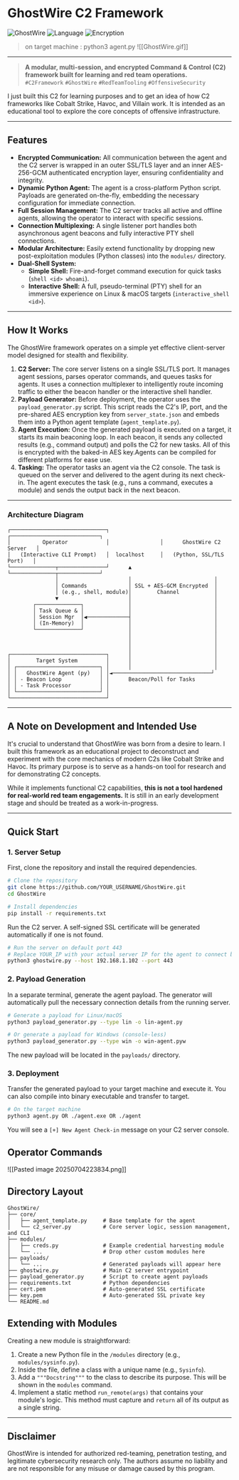 # GhostWire C2 Framework

![GhostWire](https://img.shields.io/badge/GhostWire-C2-blueviolet) ![Language](https://img.shields.io/badge/Language-Python-blue) ![Encryption](https://img.shields.io/badge/Encryption-AES--256--GCM-red)

> on target machine : python3 agent.py 
![[GhostWire.gif]]

---
> **A modular, multi-session, and encrypted Command & Control (C2) framework built for learning and red team operations.**  
> `#C2Framework` `#GhostWire` `#RedTeamTooling` `#OffensiveSecurity`

I just built this C2 for learning purposes and to get an idea of how C2 frameworks like Cobalt Strike, Havoc, and Villain work. It is intended as an educational tool to explore the core concepts of offensive infrastructure.

---

## Features

-   **Encrypted Communication:** All communication between the agent and the C2 server is wrapped in an outer SSL/TLS layer and an inner AES-256-GCM authenticated encryption layer, ensuring confidentiality and integrity.
-   **Dynamic Python Agent:** The agent is a cross-platform Python script. Payloads are generated on-the-fly, embedding the necessary configuration for immediate connection.
-   **Full Session Management:** The C2 server tracks all active and offline agents, allowing the operator to interact with specific sessions.
-   **Connection Multiplexing:** A single listener port handles both asynchronous agent beacons and fully interactive PTY shell connections.
-   **Modular Architecture:** Easily extend functionality by dropping new post-exploitation modules (Python classes) into the `modules/` directory.
-   **Dual-Shell System:**
    -   **Simple Shell:** Fire-and-forget command execution for quick tasks (`shell <id> whoami`).
    -   **Interactive Shell:** A full, pseudo-terminal (PTY) shell for an immersive experience on Linux & macOS targets (`interactive_shell <id>`).

---
## How It Works

The GhostWire framework operates on a simple yet effective client-server model designed for stealth and flexibility.

1.  **C2 Server:** The core server listens on a single SSL/TLS port. It manages agent sessions, parses operator commands, and queues tasks for agents. It uses a connection multiplexer to intelligently route incoming traffic to either the beacon handler or the interactive shell handler.
2.  **Payload Generator:** Before deployment, the operator uses the `payload_generator.py` script. This script reads the C2's IP, port, and the pre-shared AES encryption key from `server_state.json` and embeds them into a Python agent template (`agent_template.py`).
3.  **Agent Execution:** Once the generated payload is executed on a target, it starts its main beaconing loop. In each beacon, it sends any collected results (e.g., command output) and polls the C2 for new tasks. All of this is encrypted with the baked-in AES key.Agents can be compiled for different platforms for ease use.
4.  **Tasking:** The operator tasks an agent via the C2 console. The task is queued on the server and delivered to the agent during its next check-in. The agent executes the task (e.g., runs a command, executes a module) and sends the output back in the next beacon.

---
### Architecture Diagram

```text
┌──────────────────────────────┐                ┌────────────────────────────┐
│          Operator            │                │      GhostWire C2 Server   │
│   (Interactive CLI Prompt)   │  localhost     │   (Python, SSL/TLS Port)   │
└──────────────┬───────────────┘      ▲         └──────────────┬─────────────┘
               │                      │                          │
               │ Commands             │ SSL + AES-GCM Encrypted  │
               │ (e.g., shell, module)│        Channel           │
               ▼                      │                          │
        ┌──────────────┐              │                          │
        │ Task Queue & │              │                          │
        │ Session Mgr  │◀─────────────┤                          │
        │ (In-Memory)  │              │                          │
        └──────────────┘              │                          │
                                      │                          │
                                      │                          │
                                      │                          │
┌──────────────────────────────┐      │                          │
│        Target System         │      │                          │
│ ┌──────────────────────────┐ │      │                          │
│ │   GhostWire Agent (py)   │ │◄───────────────────────────────┘
│ │ - Beacon Loop            │ │      Beacon/Poll for Tasks
│ │ - Task Processor         │ │
│ └──────────────────────────┘ │
└──────────────────────────────┘
```

---
## A Note on Development and Intended Use

It's crucial to understand that GhostWire was born from a desire to learn. I built this framework as an educational project to deconstruct and experiment with the core mechanics of modern C2s like Cobalt Strike and Havoc. Its primary purpose is to serve as a hands-on tool for research and for demonstrating C2 concepts.

While it implements functional C2 capabilities, **this is not a tool hardened for real-world red team engagements.** It is still in an early development stage and should be treated as a work-in-progress.

---
## Quick Start

### 1. Server Setup

First, clone the repository and install the required dependencies.

```bash
# Clone the repository
git clone https://github.com/YOUR_USERNAME/GhostWire.git
cd GhostWire

# Install dependencies
pip install -r requirements.txt
```

Run the C2 server. A self-signed SSL certificate will be generated automatically if one is not found.

```bash
# Run the server on default port 443
# Replace YOUR_IP with your actual server IP for the agent to connect back to . also you can choose port also for your choice.
python3 ghostwire.py --host 192.168.1.102 --port 443
```

### 2. Payload Generation

In a separate terminal, generate the agent payload. The generator will automatically pull the necessary connection details from the running server.

```bash
# Generate a payload for Linux/macOS
python3 payload_generator.py --type lin -o lin-agent.py

# Or generate a payload for Windows (console-less)
python3 payload_generator.py --type win -o win-agent.pyw
```

The new payload will be located in the `payloads/` directory.

### 3. Deployment

Transfer the generated payload to your target machine and execute it.
You can also compile into binary executable and transfer to target.

```bash
# On the target machine
python3 agent.py OR ./agent.exe OR ./agent
```

You will see a `[+] New Agent Check-in` message on your C2 server console.

## Operator Commands

![[Pasted image 20250704223834.png]]
## Directory Layout

```
GhostWire/
├── core/
│   ├── agent_template.py     # Base template for the agent
│   └── c2_server.py          # Core server logic, session management, and CLI
├── modules/
│   ├── creds.py              # Example credential harvesting module
│   └── ...                   # Drop other custom modules here
├── payloads/
│   └── ...                   # Generated payloads will appear here
├── ghostwire.py              # Main C2 server entrypoint
├── payload_generator.py      # Script to create agent payloads
├── requirements.txt          # Python dependencies
├── cert.pem                  # Auto-generated SSL certificate
├── key.pem                   # Auto-generated SSL private key
└── README.md
```

## Extending with Modules

Creating a new module is straightforward:

1.  Create a new Python file in the `/modules` directory (e.g., `modules/sysinfo.py`).
2.  Inside the file, define a class with a unique name (e.g., `Sysinfo`).
3.  Add a `"""Docstring"""` to the class to describe its purpose. This will be shown in the `modules` command.
4.  Implement a static method `run_remote(args)` that contains your module's logic. This method must capture and `return` all of its output as a single string.

---

## Disclaimer

GhostWire is intended for authorized red-teaming, penetration testing, and legitimate cybersecurity research only. The authors assume no liability and are not responsible for any misuse or damage caused by this program.
